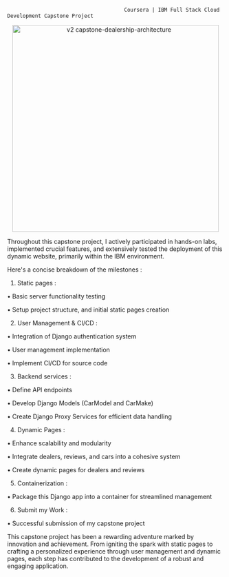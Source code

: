                                           Coursera | IBM Full Stack Cloud Development Capstone Project

<p align="center">
<img width="480" alt="v2 capstone-dealership-architecture" src="https://github.com/Jean-Joooo/agfzb-CloudAppDevelopment_Capstone/assets/124114074/381e1012-b728-4d73-91b2-c2777532494f">
</p>

Throughout this capstone project, I actively participated in hands-on labs, implemented crucial features, and extensively tested the deployment of this dynamic website, primarily within the IBM environment.

Here's a concise breakdown of the milestones :

1. Static pages :
   
•	Basic server functionality testing

•	Setup project structure, and initial static pages creation


2. User Management & CI/CD :

•	Integration of Django authentication system

•	User management implementation

•	Implement CI/CD for source code


3. Backend services :
   
•	Define API endpoints

•	Develop Django Models (CarModel and CarMake)

•	Create Django Proxy Services for efficient data handling


4. Dynamic Pages :
   
•	Enhance scalability and modularity

•	Integrate dealers, reviews, and cars into a cohesive system

•	Create dynamic pages for dealers and reviews


5. Containerization :
    
•	Package this Django app into a container for streamlined management


6. Submit my Work :
   
•	Successful submission of my capstone project


This capstone project has been a rewarding adventure marked by innovation and achievement. From igniting the spark with static pages to crafting a personalized experience through user management and dynamic pages, each step has contributed to the development of a robust and engaging application.
